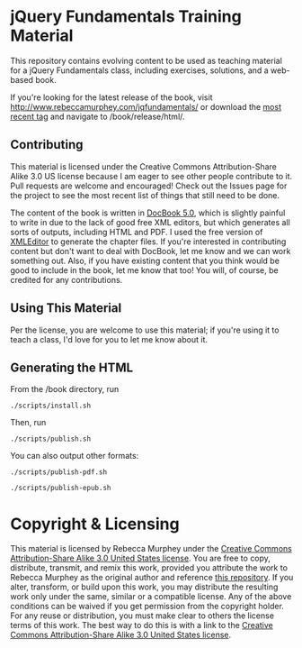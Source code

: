 # jQuery Fundamentals Training Material #
This repository contains evolving content to be used as teaching material for a jQuery Fundamentals class, including exercises, solutions, and a web-based book. 


If you're looking for the latest release of the book, visit http://www.rebeccamurphey.com/jqfundamentals/ or download the [most recent tag](http://github.com/rmurphey/jqfundamentals/downloads) and navigate to /book/release/html/. 

## Contributing ##
This material is licensed under the Creative Commons Attribution-Share Alike 3.0 US license because I am eager to see other people contribute to it. Pull requests are welcome and encouraged! Check out the Issues page for the project to see the most recent list of things that still need to be done. 

The content of the book is written in [DocBook 5.0](http://www.docbook.org/), which is slightly painful to write in due to the lack of good free XML editors, but which generates all sorts of outputs, including HTML and PDF. I used the free version of [XMLEditor](http://www.xmlmind.com/xmleditor/) to generate the chapter files. If you're interested in contributing content but don't want to deal with DocBook, let me know and we can work something out. Also, if you have existing content that you think would be good to include in the book, let me know that too! You will, of course, be credited for any contributions.

## Using This Material ##
Per the license, you are welcome to use this material; if you're using it to teach a class, I'd love for you to let me know about it.

## Generating the HTML ##
From the /book directory, run

`./scripts/install.sh`

Then, run

`./scripts/publish.sh`

You can also output other formats:

`./scripts/publish-pdf.sh`

`./scripts/publish-epub.sh`

# Copyright & Licensing #
This material is licensed by Rebecca Murphey under the [Creative Commons Attribution-Share Alike 3.0 United States license](http://creativecommons.org/licenses/by-sa/3.0/us/). You are free to copy, distribute, transmit, and remix this work, provided you attribute the work to Rebecca Murphey as the original author and reference [this repository](http://github.com/rmurphey/jqfundamentals). If you alter, transform, or build upon this work, you may distribute the resulting work only under the same, similar or a compatible license. Any of the above conditions can be waived if you get permission from the copyright holder. For any reuse or distribution, you must make clear to others the license terms of this work. The best way to do this is with a link to the [Creative Commons Attribution-Share Alike 3.0 United States license](http://creativecommons.org/licenses/by-sa/3.0/us/).
